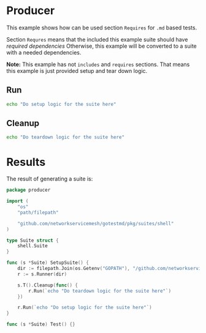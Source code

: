 # Producer

This example shows how can be used section `Requires` for `.md` based tests.

Section `Requres` means that the included this example suite should have _required dependencies_ Otherwise, this example will be converted to a suite with a needed dependencies.

**Note:** This example has not `includes` and `requires` sections. That means this example is just provided setup and tear down logic. 
## Run

```bash
echo "Do setup logic for the suite here"
```


## Cleanup
```bash
echo "Do teardown logic for the suite here"
```

# Results

The result of generating a suite is:
```go
package producer

import (
	"os"
	"path/filepath"

	"github.com/networkservicemesh/gotestmd/pkg/suites/shell"
)

type Suite struct {
	shell.Suite
}

func (s *Suite) SetupSuite() {
	dir := filepath.Join(os.Getenv("GOPATH"), "/github.com/networkservicemesh/gotestmd/examples/Producer")
	r := s.Runner(dir)

	s.T().Cleanup(func() {
		r.Run(`echo "Do teardown logic for the suite here"`)
	})

	r.Run(`echo "Do setup logic for the suite here"`)
}

func (s *Suite) Test() {}
```
